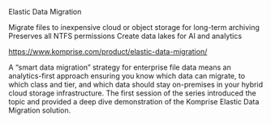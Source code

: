Elastic Data Migration

Migrate files to inexpensive cloud or object storage for long-term archiving
Preserves all NTFS permissions
Create data lakes for AI and analytics

https://www.komprise.com/product/elastic-data-migration/

A “smart data migration” strategy for enterprise file data means an analytics-first approach ensuring you know which data can migrate, to which class and tier, and which data should stay on-premises in your hybrid cloud storage infrastructure. The first session of the series introduced the topic and provided a deep dive demonstration of the Komprise Elastic Data Migration solution.
